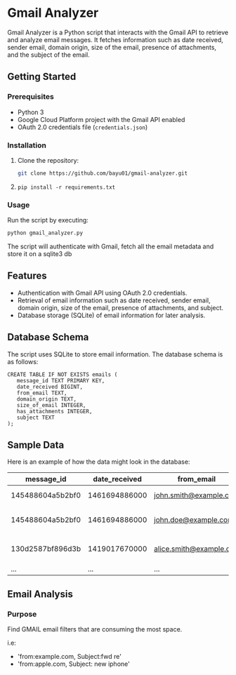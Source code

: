 # Gmail Analyzer

Gmail Analyzer is a Python script that interacts with the Gmail API to retrieve and analyze email messages. It fetches information such as date received, sender email, domain origin, size of the email, presence of attachments, and the subject of the email.

## Getting Started

### Prerequisites

- Python 3
- Google Cloud Platform project with the Gmail API enabled
- OAuth 2.0 credentials file (`credentials.json`)

### Installation

1. Clone the repository:

   ```bash
   git clone https://github.com/bayu01/gmail-analyzer.git
   
2. `pip install -r requirements.txt`


### Usage

Run the script by executing:

```bash
python gmail_analyzer.py
```

The script will authenticate with Gmail, fetch all the email metadata and store it on a sqlite3 db

## Features
* Authentication with Gmail API using OAuth 2.0 credentials.
* Retrieval of email information such as date received, sender email, domain origin, size of the email, presence of attachments, and subject.
* Database storage (SQLite) of email information for later analysis.


## Database Schema

The script uses SQLite to store email information. The database schema is as follows:

```sqlite-sql
CREATE TABLE IF NOT EXISTS emails (
   message_id TEXT PRIMARY KEY,
   date_received BIGINT,
   from_email TEXT,
   domain_origin TEXT,
   size_of_email INTEGER,
   has_attachments INTEGER,
   subject TEXT
);
```

## Sample Data

Here is an example of how the data might look in the database:


| message_id       | date_received | from_email              | domain_origin | size_of_email | has_attachments | subject                 |
|------------------|---------------|-------------------------|---------------|---------------|-----------------|-------------------------|
| 145488604a5b2bf0 | 1461694886000 | john.smith@example.com  | example.com   | 256500        | 1               | "FWD: Cat Pics"         |
| 145488604a5b2bf0 | 1461694886000 | john.doe@example.com    | example.com   | 15600         | 1               | "FWD: Meeting Tomorrow" |
| 130d2587bf896d3b | 1419017670000 | alice.smith@example.org | example.org   | 12300         | 0               | "RE: Proposal Attached" |
| ...              | ...           | ...                     | ...           | ...           | ...             | ...                     |

## Email Analysis

### Purpose

Find GMAIL email filters that are consuming the most space.

i.e:

* 'from:example.com, Subject:fwd re'
* 'from:apple.com, Subject: new iphone'